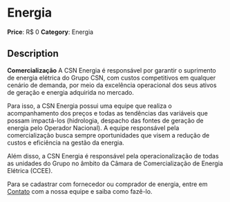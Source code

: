 # Energia

**Price**: R$ 0
**Category**: Energia

## Description
**Comercialização**
A CSN Energia é responsável por garantir o suprimento de energia elétrica do Grupo CSN, com custos competitivos em qualquer cenário de demanda, por meio da excelência operacional dos seus ativos de geração e energia adquirida no mercado.

Para isso, a CSN Energia possui uma equipe que realiza o acompanhamento dos preços e todas as tendências das variáveis que possam impactá-los (hidrologia, despacho das fontes de geração de energia pelo Operador Nacional). A equipe responsável pela comercialização busca sempre oportunidades que visem a redução de custos e eficiência na gestão da energia.

Além disso, a CSN Energia é responsável pela operacionalização de todas as unidades do Grupo no âmbito da Câmara de Comercialização de Energia Elétrica (CCEE).

Para se cadastrar com fornecedor ou comprador de energia, entre em [Contato](https://www.csn.com.br/fale-conosco/) com a nossa equipe e saiba como fazê-lo.